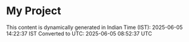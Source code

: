 # My Project

This content is dynamically generated in Indian Time (IST): 2025-06-05 14:22:37 IST
Converted to UTC: 2025-06-05 08:52:37 UTC
